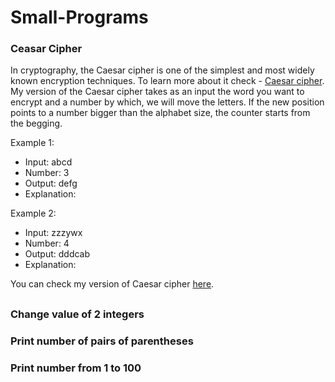 # Small-Programs


### Ceasar Cipher
In cryptography, the Caesar cipher is one of the simplest and most widely known encryption techniques. To learn more about it check - [Caesar cipher](https://en.wikipedia.org/wiki/Caesar_cipher). My version of the Caesar cipher takes as an input the word you want to encrypt and a number by which, we will move the letters. If the new position points to a number bigger than the alphabet size, the counter starts from the begging.

Example 1:
- Input: abcd
- Number: 3
- Output: defg
- Explanation:

Example 2:
- Input: zzzywx
- Number: 4
- Output: dddcab
- Explanation: 

You can check my version of Caesar cipher [here](https://github.com/DenisBuserski/Small-Programs/blob/main/programs/CaesarCipher.java).

##


### Change value of 2 integers


### Print number of pairs of parentheses


### Print number from 1 to 100
